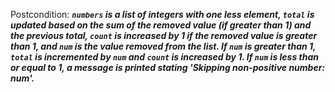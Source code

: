 Postcondition: ***`numbers` is a list of integers with one less element, `total` is updated based on the sum of the removed value (if greater than 1) and the previous total, `count` is increased by 1 if the removed value is greater than 1, and `num` is the value removed from the list. If `num` is greater than 1, `total` is incremented by `num` and `count` is increased by 1. If `num` is less than or equal to 1, a message is printed stating 'Skipping non-positive number: num'.***